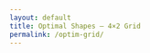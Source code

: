```yaml
---
layout: default
title: Optimal Shapes — 4×2 Grid
permalink: /optim-grid/
---
```


<!-- Minimal CSS for a responsive 4×2 grid -->
<style>
  .grid {
    display: grid;
    grid-template-columns: repeat(4, 1fr);
    gap: 12px;
  }
  @media (max-width: 1200px) { .grid { grid-template-columns: repeat(2, 1fr); } }
  @media (max-width: 700px)  { .grid { grid-template-columns: 1fr; } }

  .tile {
    position: relative;
    background: #0b0b0b;
    border-radius: 12px;
    overflow: hidden;
    box-shadow: 0 6px 20px rgba(0,0,0,.25);
  }
  .tile model-viewer {
    width: 100%;
    height: 260px; /* tweak if you want taller tiles */
    background: #0b0b0b;
  }
  .caption {
    position: absolute;
    left: 8px; bottom: 8px;
    padding: 6px 10px;
    background: rgba(0,0,0,.55);
    color: #fff;
    font: 500 13px/1.2 system-ui, -apple-system, Segoe UI, Roboto, sans-serif;
    border-radius: 8px;
    letter-spacing: .2px;
  }
  .caption .meta {
    opacity: .9;
  }
</style>

<!-- model-viewer (works on GitHub Pages) -->
<script type="module" src="https://unpkg.com/@google/model-viewer/dist/model-viewer.min.js"></script>

<div class="grid">

  <!-- Repeat for 8 populations -->
  <div class="tile" data-meta="/assets/flow/pop_00_meta.json">
    <model-viewer src="/assets/flow/pop_00_opt.glb"
      autoplay
      camera-controls
      disable-zoom
      disable-pan
      interaction-prompt="none"
      shadow-intensity="0"
      exposure="1"
      ar="false"
      animation-name="frames"
      style="background:#0b0b0b"
      camera-orbit="15deg 60deg 120%"
      min-camera-orbit="15deg 60deg 120%"
      max-camera-orbit="15deg 60deg 120%"
      loading="lazy"
      reveal="auto">
    </model-viewer>
    <div class="caption">Pop 00 — <span class="meta">Gen <span class="gen">?</span> • Cd <span class="cd">?</span></span></div>
  </div>

  <div class="tile" data-meta="/assets/flow/pop_01_meta.json">
    <model-viewer src="/assets/flow/pop_01_opt.glb" autoplay camera-controls disable-zoom disable-pan
      interaction-prompt="none" shadow-intensity="0" exposure="1"
      animation-name="frames" style="background:#0b0b0b"
      camera-orbit="15deg 60deg 120%" min-camera-orbit="15deg 60deg 120%" max-camera-orbit="15deg 60deg 120%"
      loading="lazy" reveal="auto"></model-viewer>
    <div class="caption">Pop 01 — <span class="meta">Gen <span class="gen">?</span> • Cd <span class="cd">?</span></span></div>
  </div>

  <div class="tile" data-meta="/assets/flow/pop_02_meta.json">
    <model-viewer src="/assets/flow/pop_02_opt.glb" autoplay camera-controls disable-zoom disable-pan
      interaction-prompt="none" shadow-intensity="0" exposure="1"
      animation-name="frames" style="background:#0b0b0b"
      camera-orbit="15deg 60deg 120%" min-camera-orbit="15deg 60deg 120%" max-camera-orbit="15deg 60deg 120%"
      loading="lazy" reveal="auto"></model-viewer>
    <div class="caption">Pop 02 — <span class="meta">Gen <span class="gen">?</span> • Cd <span class="cd">?</span></span></div>
  </div>

  <div class="tile" data-meta="/assets/flow/pop_03_meta.json">
    <model-viewer src="/assets/flow/pop_03_opt.glb" autoplay camera-controls disable-zoom disable-pan
      interaction-prompt="none" shadow-intensity="0" exposure="1"
      animation-name="frames" style="background:#0b0b0b"
      camera-orbit="15deg 60deg 120%" min-camera-orbit="15deg 60deg 120%" max-camera-orbit="15deg 60deg 120%"
      loading="lazy" reveal="auto"></model-viewer>
    <div class="caption">Pop 03 — <span class="meta">Gen <span class="gen">?</span> • Cd <span class="cd">?</span></span></div>
  </div>

  <div class="tile" data-meta="/assets/flow/pop_04_meta.json">
    <model-viewer src="/assets/flow/pop_04_opt.glb" autoplay camera-controls disable-zoom disable-pan
      interaction-prompt="none" shadow-intensity="0" exposure="1"
      animation-name="frames" style="background:#0b0b0b"
      camera-orbit="15deg 60deg 120%" min-camera-orbit="15deg 60deg 120%" max-camera-orbit="15deg 60deg 120%"
      loading="lazy" reveal="auto"></model-viewer>
    <div class="caption">Pop 04 — <span class="meta">Gen <span class="gen">?</span> • Cd <span class="cd">?</span></span></div>
  </div>

  <div class="tile" data-meta="/assets/flow/pop_05_meta.json">
    <model-viewer src="/assets/flow/pop_05_opt.glb" autoplay camera-controls disable-zoom disable-pan
      interaction-prompt="none" shadow-intensity="0" exposure="1"
      animation-name="frames" style="background:#0b0b0b"
      camera-orbit="15deg 60deg 120%" min-camera-orbit="15deg 60deg 120%" max-camera-orbit="15deg 60deg 120%"
      loading="lazy" reveal="auto"></model-viewer>
    <div class="caption">Pop 05 — <span class="meta">Gen <span class="gen">?</span> • Cd <span class="cd">?</span></span></div>
  </div>

  <div class="tile" data-meta="/assets/flow/pop_06_meta.json">
    <model-viewer src="/assets/flow/pop_06_opt.glb" autoplay camera-controls disable-zoom disable-pan
      interaction-prompt="none" shadow-intensity="0" exposure="1"
      animation-name="frames" style="background:#0b0b0b"
      camera-orbit="15deg 60deg 120%" min-camera-orbit="15deg 60deg 120%" max-camera-orbit="15deg 60deg 120%"
      loading="lazy" reveal="auto"></model-viewer>
    <div class="caption">Pop 06 — <span class="meta">Gen <span class="gen">?</span> • Cd <span class="cd">?</span></span></div>
  </div>

  <div class="tile" data-meta="/assets/flow/pop_07_meta.json">
    <model-viewer src="/assets/flow/pop_07_opt.glb" autoplay camera-controls disable-zoom disable-pan
      interaction-prompt="none" shadow-intensity="0" exposure="1"
      animation-name="frames" style="background:#0b0b0b"
      camera-orbit="15deg 60deg 120%" min-camera-orbit="15deg 60deg 120%" max-camera-orbit="15deg 60deg 120%"
      loading="lazy" reveal="auto"></model-viewer>
    <div class="caption">Pop 07 — <span class="meta">Gen <span class="gen">?</span> • Cd <span class="cd">?</span></span></div>
  </div>

</div>

<!-- Sync playback (once), and fill Gen/Cd from meta JSONs -->
<script>
  document.addEventListener('DOMContentLoaded', () => {
    const tiles = document.querySelectorAll('.tile');
    tiles.forEach(tile => {
      const mv = tile.querySelector('model-viewer');
      const genSpan = tile.querySelector('.gen');
      const cdSpan  = tile.querySelector('.cd');
      const metaUrl = tile.getAttribute('data-meta');

      // Ensure single forward play and clamp at final frame
      mv.addEventListener('load', () => {
        try {
          mv.animationName = 'frames';
          // turn off looping via JS to be explicit across versions
          mv.animationLoop = false;
          // Start the animation (autoplay is set, but calling play() is robust)
          mv.play();
        } catch (e) { /* no-op */ }
      });

      // Fill labels from meta JSON (gens & final Cd)
      if (metaUrl) {
        fetch(metaUrl).then(r => r.json()).then(meta => {
          const gens = Array.isArray(meta.cd) ? meta.cd.length : (meta.gens || null);
          if (gens) genSpan.textContent = gens - 1; // zero-based gens, final = N-1
          if (Array.isArray(meta.cd) && meta.cd.length) {
            const lastCd = meta.cd[meta.cd.length - 1];
            cdSpan.textContent = Number(lastCd).toFixed(4);
          } else if (typeof meta.cd === 'number') {
            cdSpan.textContent = Number(meta.cd).toFixed(4);
          }
        }).catch(() => {
          genSpan.textContent = '—';
          cdSpan.textContent  = '—';
        });
      }
    });
  });
</script>
